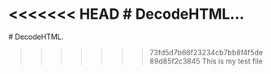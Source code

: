 <<<<<<< HEAD
﻿# DecodeHTML...
=======
﻿# DecodeHTML.
>>>>>>> 73fd5d7b66f23234cb7bb8f4f5de89d85f2c3845
This is my test file
